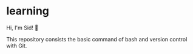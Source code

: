 
# learning

Hi, I'm Sid! 👋

This repository consists the basic command of bash and version control 
with Git.
